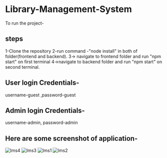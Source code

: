 # Library-Management-System


To run the project-
## steps

1-Clone the repository
2-run command -"node install" in both of folder(frontend and backend).
3-> navigate to frontend folder and run "npm start" on first terminal
4->navigate to backend folder and run "npm start" on second terminal.

## User login Credentials-
username-guest ,password-guest
## Admin login Credentials-
username-admin, password-admin

## Here are some screenshot of application-
![lms4](https://github.com/Avnish010/Library-Management-System/assets/75949349/96ff165c-f4cf-42df-8d46-dfde2ffd17a5)
![lms3](https://github.com/Avnish010/Library-Management-System/assets/75949349/19a7157b-1b3b-4e10-944b-173904428b34)
![lms1](https://github.com/Avnish010/Library-Management-System/assets/75949349/8a34080e-ed4d-4af7-bb48-d52fece296b3)
![lms2](https://github.com/Avnish010/Library-Management-System/assets/75949349/535e96ce-e08d-4242-9df2-54dda48e2d19)


